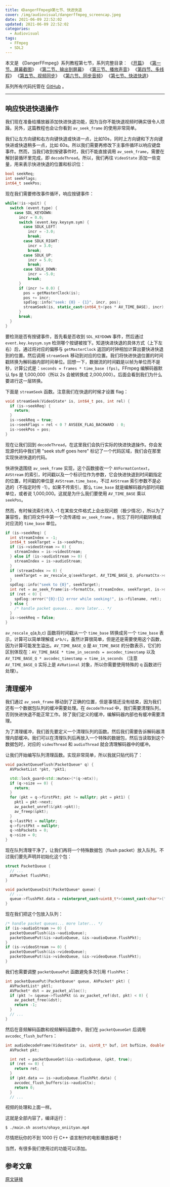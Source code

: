 ```yaml
---
title: 《DangerFFmpeg》第七节、快进快退
cover: /img/audiovisual/dangerffmpeg_screencap.jpeg
date: 2021-06-09 22:52:02
updated: 2021-06-09 22:52:02
categories:
  - Audiovisual
tags:
  - FFmpeg
  - SDL2
---
```


本文是 《DangerFFmpeg》系列教程第七节，系列完整目录：
《[开篇](/2021/05/14/8cf36b195b05.html)》
《[第一节、屏幕截图](/2021/05/15/1c458d50c524.html)》
《[第二节、输出到屏幕](/2021/05/16/aeb0b6c30d08.html)》
《[第三节、播放声音](/2021/05/20/d4b63d917433.html)》
《[第四节、多线程](/2021/05/22/71765970ad7e.html)》
《[第五节、视频同步](/2021/05/30/088658998748.html)》
《[第六节、同步音频](/2021/06/05/d8b51b0cff00.html)》
《[第七节、快进快退](/2021/06/09/2f01ccb59968.html)》

系列所有代码托管在 [GitHub](https://github.com/clsrfish/dangerffmpeg) 。

---

## 响应快进快退操作

我们现在准备给播放器添加快进快退功能，因为当你不能快退视频时确实很令人烦躁。另外，这篇教程也会让你看到 `av_seek_frame` 的使用非常简单。

我们让左方向键和右方向键快退或快进一点，比如10s，同时上方向键和下方向键快进或快退稍多一点，比如 60s。所以我们需要再修改下主事件循环以响应键盘事件。然而，当我们收到按键事件时，我们不能直接调用 `av_seek_frame`，需要在解封装循环里完成，即 `decodeThread`。所以，我们再往 `VideoState` 添加一些变量，用来表示快进快退的位置和标识位：

```c++
bool seekReq;
int seekFlags;
int64_t seekPos;
```

现在我们需要修改事件循环，响应按键事件：

```c++
while(!is->quit) {
  switch (event.type) {
    case SDL_KEYDOWN:
      incr = 0.0;
      switch (event.key.keysym.sym) {
        case SDLK_LEFT:
          incr = -3.0;
          break;
        case SDLK_RIGHT:
          incr = 3.0;
          break;
        case SDLK_UP:
          incr = 5.0;
          break;
        case SDLK_DOWN:
          incr = -5.0;
          break;
      }
      if (incr != 0.0) {
        pos = getMasterClock(is);
        pos += incr;
        spdlog::info("seek: {0} - {1}", incr, pos);
        streamSeek(is, static_cast<int64_t>(pos * AV_TIME_BASE), incr);
      }
      break;
  }
}
```

要检测是否有按键事件，首先看是否收到 `SDL_KEYDOWN` 事件，然后通过 `event.key.keysym.sym` 检测哪个按键被按下。知道快进快退的具体方式（上下左右）后，通过将对应的偏移与 `getMasterClock` 返回的时钟相加计算出要快进快退到的位置。然后调用 `streamSeek` 移动到对应的位置。我们将快进快退位置的时间戳转换为解码器内部时间单位。回想一下，数据流的时间戳是以帧为单位而不是秒，计算公式是：`seconds = frames * time_base (fps)`。FFmpeg 编解码器默认 fps 是 1,000,000（所以 2s 会被转换成 2,000,000）。后面会看到我们为什么要进行这一层转换。

下面是 `streamSeek` 函数。注意我们在快退的时候才设置 flag：

```c++
void streamSeek(VideoState* is, int64_t pos, int rel) {
  if (is->seekReq) {
    return;
  }
  is->seekReq = true;
  is->seekFlags = rel < 0 ? AVSEEK_FLAG_BACKWARD : 0;
  is->seekPos = pos;
}
```

现在让我们回到 `decodeThread`，在这里我们会执行实际的快进快退操作。你会发现源代码中我们用 "seek stuff goes here" 标记了一个代码区域，我们会在那里实现快进快退的代码。

快进快退围绕 `av_seek_frame` 实现，这个函数接收一个 `AVFormatContext`，`AVStream` 的索引，时间戳以及一个标识位作为参数，它会快进快退到时间戳指定的位置，时间戳的单位是 `AVStream.time_base`，不过 `AVStream` 索引参数不是必选的（不指定时传 -1）。如果不传索引，那么 `time_base` 就是编解码器内部时间戳单位，或者说 1,000,000。这就是为什么我们要使用 `AV_TIME_BASE` 乘以 `seekPos`。

然而，有时候流索引传入 -1 在某些文件格式上会出现问题（极少情况），所以为了兼容性，我们将文件中第一个流传递给 `av_seek_frame` 。别忘了将时间戳转换成对应流的 `time_base` 单位。

```c++
if (is->seekReq) {
  int streamIndex = -1;
  int64_t seekTarget = is->seekPos;
  if (is->videoStream >= 0) {
    streamIndex = is->videoStream;
  } else if (is->audioStream >= 0) {
    streamIndex = is->audioStream;
  }
  if (streamIndex >= 0) {
    seekTarget = av_rescale_q(seekTarget, AV_TIME_BASE_Q, pFormatCtx->streams[streamIndex]->time_base);
  }
  spdlog::info("seek to {0}", seekTarget);
  int ret = av_seek_frame(is->formatCtx, streamIndex, seekTarget, is->seekFlags);
  if (ret < 0) {
    spdlog::error("{0}:{1} error while seeking!", is->filename, ret);
  } else {
    /* handle packet queues... more later... */
  }
  is->seekReq = false;
}
```

`av_rescale_q`(a,b,c) 函数将时间戳从一个 `time_base` 转换成另一个 `time_base` 表示，计算可以简单理解成 `a*b/c`，虽然计算很简单，但是还是需要使用这个函数，因为计算可能发生溢出。`AV_TIME_BASE_Q` 是 `AV_TIME_BASE` 的分数表示，它们的区别体现在：`AV_TIME_BASE * time_in_seconds = avcodec_timestamp` 以及 `AV_TIME_BASE_Q * avcodec_timestamp = time_in_seconds` （注意 `AV_TIME_BASE_Q` 实际上是 `AVRational` 对象，所以你需要使用特殊的 q 函数进行处理）。

## 清理缓冲

我们通过 `av_seek_frame` 移动到了正确的位置，但是事情还没有结束，因为我们还有一个数据包队列的缓冲需要处理。在 `decodeThread` 中，我们需要清理队列，否则快进快退不能正常工作。除了我们定义的缓冲，编解码器内部也有缓冲需要清理。

为了清理缓冲，我们首先要定义一个清理队列的函数。然后我们需要告诉解码器清理内部缓冲。我们可以在清理队列后再放入一个特殊的数据包，然后当读取到这个数据包时，对应的 `videoThread` 和 `audioThread` 就会清理解码器中的缓冲。

让我们开始编写队列清理函数。实现非常简单，所以我就只贴代码了：

```c++
void packetQueueFlush(PacketQueue* q) {
  AVPacketList *pkt, *pkt1;

  std::lock_guard<std::mutex>(*(q->mtx));
  if (q->size == 0) {
    return;
  }
  for (pkt = q->firstPkt; pkt != nullptr; pkt = pkt1) {
    pkt1 = pkt->next;
    av_packet_unref(&(pkt->pkt));
    av_freep(&pkt);
  }
  q->lastPkt = nullptr;
  q->firstPkt = nullptr;
  q->nbPackets = 0;
  q->size = 0;
}
```

现在队列清理干净了，让我们再将一个特殊数据包（flush packet）放入队列。不过我们要先声明并初始化这个包：

```c++
struct PacketQueue {
  // ...
  AVPacket flushPkt;
}

void packetQueueInit(PacketQueue* queue) {
  // ...
  queue->flushPkt.data = reinterpret_cast<uint8_t*>(const_cast<char*>("FLUSH"));
}
```

现在我们把这个包放入队列：

```c++
/* handle packet queues... more later... */
if (is->audioStream >= 0) {
  packetQueueFlush(&is->audioQueue);
  packetQueuePut(&is->audioQueue, &is->audioQueue.flushPkt);
}
if (is->videoStream >= 0) {
  packetQueueFlush(&is->videoQueue);
  packetQueuePut(&is->videoQueue, &is->videoQueue.flushPkt);
}
```

我们也需要调整 `packetQueuePut` 函数避免多次引用 `flushPkt`：

```c++
int packetQueuePut(PacketQueue* queue, AVPacket* pkt) {
  AVPacketList* pktl;
  AVPacket* dst = av_packet_alloc();
  if (pkt != &queue->flushPkt && av_packet_ref(dst, pkt) < 0) {
    av_packet_free(&dst);
    return -1;
  }
  // ...
}
```

然后在音频解码函数和视频解码函数中，我们在 `packetQueueGet` 后调用 `avcodec_flush_buffers`：

```c++
int audioDecodeFrame(VideoState* is, uint8_t* buf, int bufSize, double* ptsPtr) {
  AVPacket pkt;

  int ret = packetQueueGet(&is->audioQueue, &pkt, true);
  if (ret <= 0) {
    return ret;
  }
  if (pkt.data == is->audioQueue.flushPkt.data) {
    avcodec_flush_buffers(is->audioCtx);
    return 0;
  }
  // ...
```

视频的处理和上面一样。



这就是全部内容了，编译运行：

```shell
$ ./main.sh assets/ohayo_oniityan.mp4
```

尽情把玩你的不到 1000 行 C++ 语言制作的电影播放器​​吧！

当然，有很多我们使用过的功能可以添加。

## 参考文章

[原文链接](http://dranger.com/ffmpeg/tutorial07.html)
